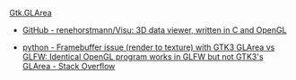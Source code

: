 [Gtk.GLArea](https://docs.gtk.org/gtk4/class.GLArea.html)

- [GitHub - renehorstmann/Visu: 3D data viewer, written in C and OpenGL](https://github.com/renehorstmann/Visu)

- [python - Framebuffer issue (render to texture) with GTK3 GLArea vs GLFW: Identical OpenGL program works in GLFW but not GTK3's GLArea - Stack Overflow](https://stackoverflow.com/questions/62422683/framebuffer-issue-render-to-texture-with-gtk3-glarea-vs-glfw-identical-opengl)
